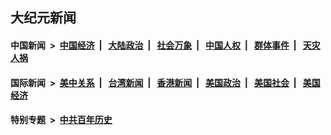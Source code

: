 ## 大纪元新闻

#### 中国新闻 &nbsp;>&nbsp; [中国经济](indexes/ncid283/README.md?09261645) &nbsp;| &nbsp; [大陆政治](indexes/ncid277/README.md?09261645) &nbsp;| &nbsp; [社会万象](indexes/ncid282/README.md?09261645) &nbsp;| &nbsp; [中国人权](indexes/ncid278/README.md?09261645) &nbsp;| &nbsp; [群体事件](indexes/ncid279/README.md?09261645) &nbsp;| &nbsp; [天灾人祸](indexes/ncid280/README.md?09261645)

#### 国际新闻 &nbsp;>&nbsp; [美中关系](indexes/nf1412576/README.md?09261645) &nbsp;| &nbsp; [台湾新闻](indexes/ncid1349361/README.md?09261645) &nbsp;| &nbsp; [香港新闻](indexes/ncid1349362/README.md?09261645) &nbsp;| &nbsp; [美国政治](indexes/ncid1078159/README.md?09261645) &nbsp;| &nbsp; [美国社会](indexes/ncid1078160/README.md?09261645) &nbsp;| &nbsp; [美国经济](indexes/ncid1078158/README.md?09261645)

#### 特别专题 &nbsp;>&nbsp; [中共百年历史](https://github.com/easy2view/epoch-special/blob/master/README.md?09261645)  
